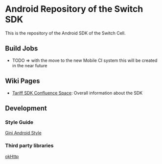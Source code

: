 # Android Repository of the Switch SDK
This is the repository of the Android SDK of the Switch Cell.

## <a name="build_jobs"/>Build Jobs
* TODO => with the move to the new Mobile CI system this will be created in the near future

## <a name="wiki_space"/>Wiki Pages
* [Tariff SDK Confluence Space](https://wiki.i.gini.net/display/TARIFF/Mobile+SDK): Overall information about the SDK

## <a name="development"/>Development
### Style Guide
[Gini Android Style](https://wiki.i.gini.net/display/DEV/Android+Code+Style+Guidelines)

### Third party libraries
[okHttp](http://square.github.io/okhttp/)
